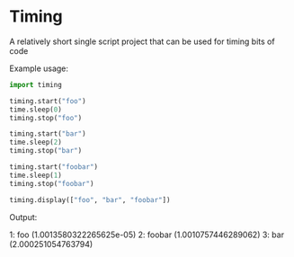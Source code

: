 # Timing
A relatively short single script project that can be used for timing bits of code

Example usage:
```python
import timing

timing.start("foo")
time.sleep(0)
timing.stop("foo")

timing.start("bar")
time.sleep(2)
timing.stop("bar")

timing.start("foobar")
time.sleep(1)
timing.stop("foobar")

timing.display(["foo", "bar", "foobar"])
```
Output:

1: foo (1.0013580322265625e-05)
2: foobar (1.0010757446289062)
3: bar (2.000251054763794)
